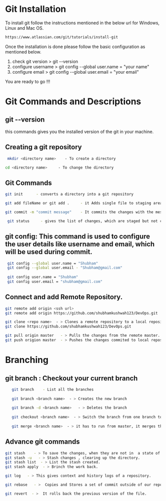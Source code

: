 # Git Installation
To install git follow the instructions mentioned in the below url for Windows, Linux and Mac OS.
 ```bash
 https://www.atlassian.com/git/tutorials/install-git
```
Once the installation is done please follow the basic configuration as mentioned below.
1) check git version > git --version
2) configure username > git config --global user.name = "your name"
3) configure email > git config --global user.email = "your email"

You are ready to go !!!

# Git Commands and Descriptions

## git --version
this commands gives you the installed version of the git in your machine.

## Creating a git repository
 ```bash
  mkdir <directory name>    - To create a directory
```
```bash
cd <directory name>     - To change the directory
 ``` 
## Git Commands 
  ```bash
  git init      - converts a directory into a git repository
 ```
  ```bash
  git add fileName or git add .     - it Adds single file to staging area or add all the files to staging area
 ```
  ```bash
  git commit -m "commit message"    - It commits the changes with the message.
 ```

```bash
 git status     - gives the list of changes, which are staged but not commited.
 ```



  ## git config: This command is used to configure the user details like username and email, which will be used during commit.
  
  ```bash
   git config --global user.name = "Shubham"
   git config --global user.email - "Shubham@gmail.com"
   
   git config user.name = "Shubham"
   git config user.email = "shubham@gmail.com"
 ```
 
 ## Connect and add Remote Repository.
 ```bash
 git remote add origin <ssh url>
 git remote add origin https://github.com/shubhamkushwah123/DevOps.git
 
 git clone <repo name>  - > Clones a remote repository to a local repository
 git clone https://github.com/shubhamkushwah123/DevOps.git
 
 git pull origin master   - > Pulls the changes from the remote master.
 git push origion master  - > Pushes the changes commited to local repository to the remote repository
  ```
  
   # Branching 
 ## git branch : Checkout your current branch
 ```bash
    git branch    - List all the branches
    
    git branch <branch name>  - > Creates the new branch
    
    git branch -d <branch name>   - > Deletes the branch
    
    git checkout <branch name>  - > Switch the branch from one branch to another
    
    git merge <branch name>  - > it has to run from master, it merges the another branch to master branch.

 ```
  
  ## Advance git commands
 ```bash
 git stash    - > To save the changes, when they are not in  a state of commit.
 git stash -u   - > Stash changes , clearing up the directory.
 git stash list  - > List the stash created.
 git stash apply  - > Brinch the work back.
 
 git log   - > This gives context and history logs of a repository.
 
 git rebase   - >  Copies and Stores a set of commit outside of our repository
 
 git revert  - >  It rolls back the previous version of the file.
 ```
 
 

 
